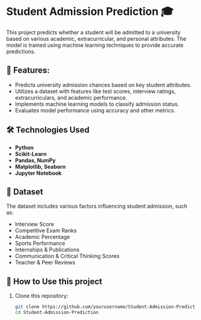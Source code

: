 # Student Admission Prediction 🎓  

This project predicts whether a student will be admitted to a university based on various academic, extracurricular, and personal attributes. The model is trained using machine learning techniques to provide accurate predictions.  

## 📌 Features: 

- Predicts university admission chances based on key student attributes.  
- Utilizes a dataset with features like test scores, interview ratings, extracurriculars, and academic performance.  
- Implements machine learning models to classify admission status.  
- Evaluates model performance using accuracy and other metrics.  

## 🛠️ Technologies Used  

- **Python**  
- **Scikit-Learn**  
- **Pandas, NumPy**  
- **Matplotlib, Seaborn**  
- **Jupyter Notebook**  

## 📂 Dataset  

The dataset includes various factors influencing student admission, such as:  
- Interview Score  
- Competitive Exam Ranks  
- Academic Percentage  
- Sports Performance  
- Internships & Publications  
- Communication & Critical Thinking Scores  
- Teacher & Peer Reviews  

## 🚀 How to Use this project 

1. Clone this repository:  
   ```bash
   git clone https://github.com/yourusername/Student-Admission-Prediction.git
   cd Student-Admission-Prediction

